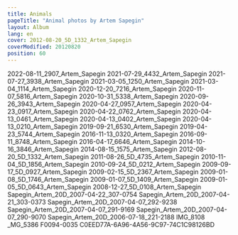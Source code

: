 ```yaml
---
title: Animals
pageTitle: "Animal photos by Artem Sapegin"
layout: Album
lang: en
cover: 2012-08-20_5D_1332_Artem_Sapegin
coverModified: 20120820
position: 60
---
```


2022-08-11_2907_Artem_Sapegin
2021-07-29_4432_Artem_Sapegin
2021-07-27_3938_Artem_Sapegin
2021-03-05_1250_Artem_Sapegin
2021-03-04_1114_Artem_Sapegin
2020-12-20_7216_Artem_Sapegin
2020-11-07_5816_Artem_Sapegin
2020-10-31_5338_Artem_Sapegin
2020-09-26_3943_Artem_Sapegin
2020-04-27_0957_Artem_Sapegin
2020-04-23_0917_Artem_Sapegin
2020-04-22_0762_Artem_Sapegin
2020-04-13_0461_Artem_Sapegin
2020-04-13_0402_Artem_Sapegin
2020-04-13_0210_Artem_Sapegin
2019-09-21_6530_Artem_Sapegin
2019-04-23_5744_Artem_Sapegin
2016-11-13_0320_Artem_Sapegin
2016-09-11_8748_Artem_Sapegin
2016-04-17_6646_Artem_Sapegin
2014-10-16_3846_Artem_Sapegin
2014-08-15_1575_Artem_Sapegin
2012-08-20_5D_1332_Artem_Sapegin
2011-08-26_5D_4735_Artem_Sapegin
2010-11-04_5D_1856_Artem_Sapegin
2010-09-24_5D_0212_Artem_Sapegin
2009-09-17_5D_0927_Artem_Sapegin
2009-02-15_5D_2367_Artem_Sapegin
2009-01-08_5D_1746_Artem_Sapegin
2009-01-07_5D_1409_Artem_Sapegin
2009-01-05_5D_0643_Artem_Sapegin
2008-12-27_5D_0108_Artem_Sapegin
Sapegin_Artem_20D_2007-04-22_307-0754
Sapegin_Artem_20D_2007-04-21_303-0373
Sapegin_Artem_20D_2007-04-07_292-9238
Sapegin_Artem_20D_2007-04-07_291-9169
Sapegin_Artem_20D_2007-04-07_290-9070
Sapegin_Artem_20D_2006-07-18_221-2188
IMG_8108
_MG_5386
F0094-0035
C0EED77A-6A96-4A56-9C97-74C1C98126BD
